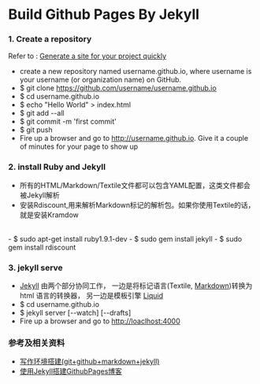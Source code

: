 # Build Github Pages By Jekyll
<!--toc-->
### 1. Create a repository
Refer to : [Generate a site for your project quickly](https://pages.github.com/)

- create a new repository named username.github.io, where username is your username (or organization name) on GitHub.
- $ git clone https://github.com/username/username.github.io
- $ cd username.github.io
- $ echo "Hello World" > index.html
- $ git add --all
- $ git commit -m 'first commit'
- $ git push 
- Fire up a browser and go to http://username.github.io. Give it a couple of minutes for your page to show up

### 2. install Ruby and Jekyll
- 所有的HTML/Markdown/Textile文件都可以包含YAML配置，这类文件都会被Jekyll解析
- 安装Rdiscount,用来解析Markdown标记的解析包。如果你使用Textile的话，就是安装Kramdow
<br/>
- $ sudo apt-get install ruby1.9.1-dev  
- $ sudo gem install jekyll
- $ sudo gem install rdiscount 

### 3. jekyll serve
- <a href="https://github.com/mojombo/jekyll/wiki">Jekyll</a>
由两个部分协同工作，
一边是将标记语言(Textile, [Markdown](http://daringfireball.net/projects/markdown/syntax))转换为 html 语言的转换器，
另一边是模板引擎 <a href="https://github.com/shopify/liquid/wiki">Liquid</a>
- $ cd username.github.io
- $ jekyll server [--watch] [--drafts] 
- Fire up a browser and go to [http://loaclhost:4000](http://loaclhost:4000)
 
### 参考及相关资料
- [写作环境搭建(git+github+markdown+jekyll) ](http://site.douban.com/196781/widget/notes/12161495/note/264946576/)  
- [使用Jekyll搭建GithubPages博客](http://hzmook.github.io/2012/07/01/use-jekyll-build-blog-on-github.html)
